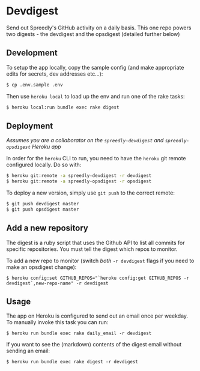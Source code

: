 # Devdigest

Send out Spreedly's GitHub activity on a daily basis. This one repo powers two digests - the devdigest and the opsdigest (detailed further below)

## Development

To setup the app locally, copy the sample config (and make appropriate edits for secrets, dev addresses etc...):

```bash
$ cp .env.sample .env
```

Then use `heroku local` to load up the env and run one of the rake tasks:

```bash
$ heroku local:run bundle exec rake digest
```

## Deployment

*Assumes you are a collaborator on the `spreedly-devdigest` and `spreedly-opsdigest` Heroku app*

In order for the `heroku` CLI to run, you need to have the `heroku` git remote configured locally. Do so with:

```bash
$ heroku git:remote -a spreedly-devdigest -r devdigest
$ heroku git:remote -a spreedly-opsdigest -r opsdigest
```

To deploy a new version, simply use `git push` to the correct remote:

```bash
$ git push devdigest master
$ git push opsdigest master
```

## Add a new repository

The digest is a ruby script that uses the Github API to list all commits for specific repositories. You must tell the digest which repos to monitor.

To add a new repo to monitor (switch *both* `-r devdigest` flags if you need to make an opsdigest change):

```session
$ heroku config:set GITHUB_REPOS="`heroku config:get GITHUB_REPOS -r devdigest`,new-repo-name" -r devdigest
```
<!--
_This doesn't appear to be necessary anymore?_

You will then also need to give the `spreedly-bot` GitHub user access to the new repo since that's the account used by devdigest to fetch activity via the GH API. Login to GitHub as a Spreedly admin (ping @rwdaigle or @ntalbott if you're not one so they can do it for you) and go to the ["Bots" team repository list](https://github.com/orgs/spreedly/teams/bots/repositories). Add the new repo there:

![](http://cl.ly/YuTV/Image%202014-12-10%20at%209.58.34%20AM.png)
-->

## Usage

The app on Heroku is configured to send out an email once per weekday. To manually invoke this task you can run:

```session
$ heroku run bundle exec rake daily_email -r devdigest
```

If you want to see the (markdown) contents of the digest email without sending an email:

```session
$ heroku run bundle exec rake digest -r devdigest
```
